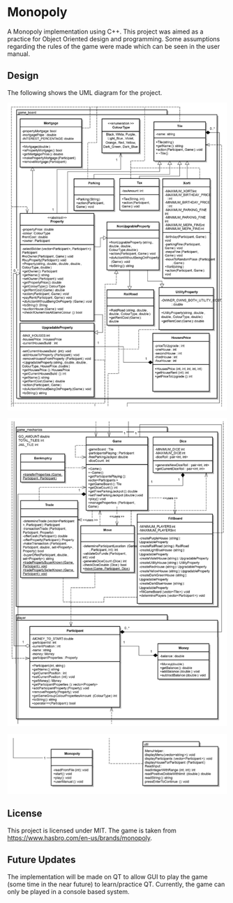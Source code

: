 # Monopoly

A Monopoly implementation using C++. This project was aimed as a practice for
Object Oriented design and programming. Some assumptions regarding the
rules of the game were made which can be seen in the user manual.

## Design

The following shows the UML diagram for the project.

![Image](doc/UML_Part1.jpg?raw=true "UML diagram for Monopoly part 1")

![Image](doc/UML_Part2.jpg?raw=true "UML diagram for Monopoly part 2")

![Image](doc/UML_Part3.jpg?raw=true "UML diagram for Monopoly part 3")

## License

This project is licensed under MIT. The game is taken from
https://www.hasbro.com/en-us/brands/monopoly.

## Future Updates

The implementation will be made on QT to allow GUI to play the game
(some time in the near future) to learn/practice QT. Currently, the
game can only be played in a console based system.